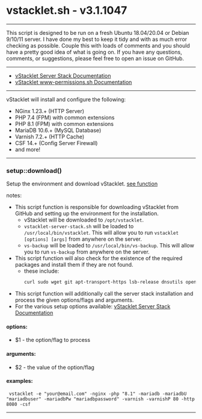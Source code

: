 # vstacklet.sh - v3.1.1047


---

This script is designed to be run on a fresh Ubuntu 18.04/20.04 or
Debian 9/10/11 server. I have done my best to keep it tidy and with as much
error checking as possible. Couple this with loads of comments and you should
have a pretty good idea of what is going on. If you have any questions,
comments, or suggestions, please feel free to open an issue on GitHub.

---

- [vStacklet Server Stack Documentation](https://github.com/JMSDOnline/vstacklet/blob/development/docs/setup/vstacklet-server-stack.sh.md)
- [vStacklet www-permissions.sh Documentation](https://github.com/JMSDOnline/vstacklet/blob/development/docs/setup/www-permissions.sh.md)

---

vStacklet will install and configure the following:
- NGinx 1.23.+ (HTTP Server)
- PHP 7.4 (FPM) with common extensions
- PHP 8.1 (FPM) with common extensions
- MariaDB 10.6.+ (MySQL Database)
- Varnish 7.2.+ (HTTP Cache)
- CSF 14.+ (Config Server Firewall)
- and more!

---



### setup::download()

Setup the environment and download vStacklet. [see function](https://github.com/JMSDOnline/vstacklet/blob/development/setup/vstacklet.sh#L71-L118)

notes:
- This script function is responsible for downloading vStacklet from GitHub
and setting up the environment for the installation.
  - vStacklet will be downloaded to `/opt/vstacklet`.
  - `vstacklet-server-stack.sh` will be loaded to `/usr/local/bin/vstacklet`. This
will allow you to run `vstacklet [options] [args]` from anywhere on the server.
  - `vs-backup` will be loaded to `/usr/local/bin/vs-backup`. This
will allow you to run `vs-backup` from anywhere on the server.
- This script function will also check for the existence of the required
packages and install them if they are not found.
  - these include:
    ```bash
    curl sudo wget git apt-transport-https lsb-release dnsutils openssl
    ```
- This script function will additionally call the server stack installation
and process the given options/flags and arguments.
- For the various setup options available: [vStacklet Server Stack Documentation](https://github.com/JMSDOnline/vstacklet/blob/development/docs/setup/vstacklet-server-stack.sh.md)

#### options:

-  $1 - the option/flag to process

#### arguments:

-  $2 - the value of the option/flag

#### examples:

```
 vstacklet -e "your@email.com" -nginx -php "8.1" -mariadb -mariadbU "mariadbuser" -mariadbPw "mariadbpassword" -varnish -varnishP 80 -http 8080 -csf
```

---


